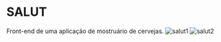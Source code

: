 # SALUT
Front-end de uma aplicação de mostruário de cervejas.
![salut1](https://user-images.githubusercontent.com/78781448/151246933-0967b8b5-9c40-4963-b3c6-1e167c878c2f.PNG)
![salut2](https://user-images.githubusercontent.com/78781448/151246942-c31a7196-8dd1-4a60-93b6-c40f1a56fd02.PNG)
